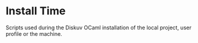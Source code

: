 # Install Time

Scripts used during the Diskuv OCaml installation of the local project, user profile or the machine.
